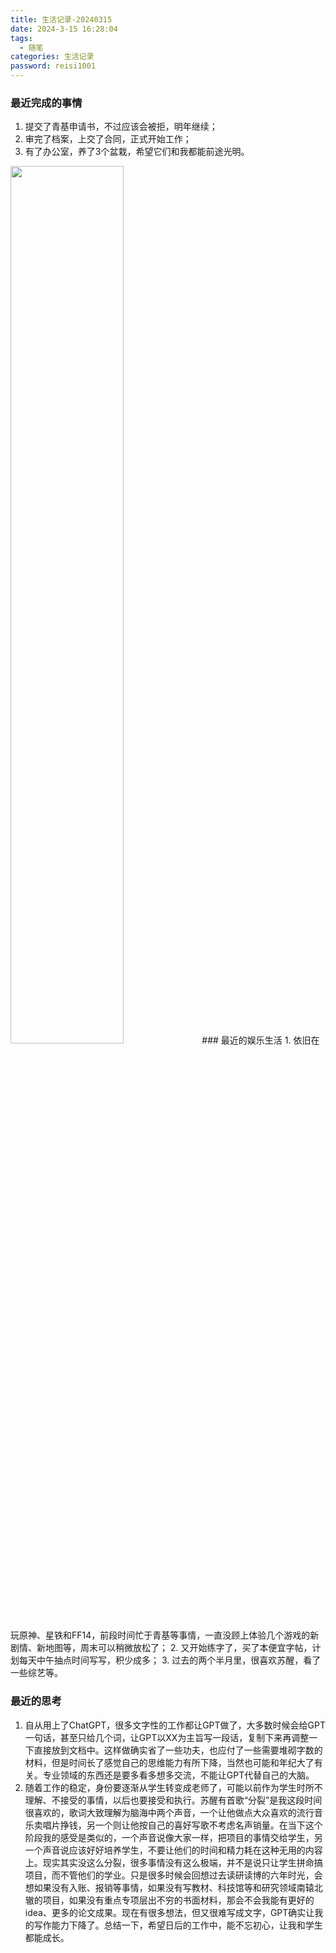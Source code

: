```yaml
---
title: 生活记录-20240315
date: 2024-3-15 16:28:04
tags:
  - 随笔
categories: 生活记录
password: reisi1001
---
```

### 最近完成的事情
1. 提交了青基申请书，不过应该会被拒，明年继续；
2. 审完了档案，上交了合同，正式开始工作；
3. 有了办公室，养了3个盆栽，希望它们和我都能前途光明。
<img src="https://github.com/likun1208/image/blob/master/daily-1.jpg?raw=true" width = 60%>
### 最近的娱乐生活
1. 依旧在玩原神、星铁和FF14，前段时间忙于青基等事情，一直没顾上体验几个游戏的新剧情、新地图等，周末可以稍微放松了；
2. 又开始练字了，买了本便宜字帖，计划每天中午抽点时间写写，积少成多；
3. 过去的两个半月里，很喜欢苏醒，看了一些综艺等。

### 最近的思考
1. 自从用上了ChatGPT，很多文字性的工作都让GPT做了，大多数时候会给GPT一句话，甚至只给几个词，让GPT以XX为主旨写一段话，复制下来再调整一下直接放到文档中。这样做确实省了一些功夫，也应付了一些需要堆砌字数的材料，但是时间长了感觉自己的思维能力有所下降，当然也可能和年纪大了有关。专业领域的东西还是要多看多想多交流，不能让GPT代替自己的大脑。
2. 随着工作的稳定，身份要逐渐从学生转变成老师了，可能以前作为学生时所不理解、不接受的事情，以后也要接受和执行。苏醒有首歌“分裂”是我这段时间很喜欢的，歌词大致理解为脑海中两个声音，一个让他做点大众喜欢的流行音乐卖唱片挣钱，另一个则让他按自己的喜好写歌不考虑名声销量。在当下这个阶段我的感受是类似的，一个声音说像大家一样，把项目的事情交给学生，另一个声音说应该好好培养学生，不要让他们的时间和精力耗在这种无用的内容上。现实其实没这么分裂，很多事情没有这么极端，并不是说只让学生拼命搞项目，而不管他们的学业。只是很多时候会回想过去读研读博的六年时光，会想如果没有入账、报销等事情，如果没有写教材、科技馆等和研究领域南辕北辙的项目，如果没有重点专项层出不穷的书面材料，那会不会我能有更好的idea、更多的论文成果。现在有很多想法，但又很难写成文字，GPT确实让我的写作能力下降了。总结一下，希望日后的工作中，能不忘初心，让我和学生都能成长。
